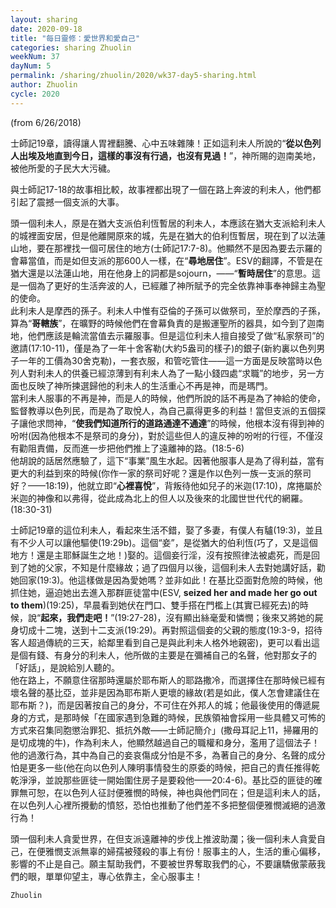 ```yaml
---
layout: sharing
date: 2020-09-18
title: "每日靈修：愛世界和愛自己"
categories: sharing Zhuolin
weekNum: 37
dayNum: 5
permalink: /sharing/zhuolin/2020/wk37-day5-sharing.html
author: Zhuolin
cycle: 2020
---
```

(from 6/26/2018)

士師記19章，讀得讓人胃裡翻騰、心中五味雜陳！正如這利未人所說的“**從以色列人出埃及地直到今日，這樣的事沒有行過，也沒有見過！**”，神所賜的迦南美地，被他所愛的子民大大污穢。  

與士師記17-18的故事相比較，故事裡都出現了一個在路上奔波的利未人，他們都引起了震撼一個支派的大事。  

頭一個利未人，原是在猶大支派伯利恆暫居的利未人，本應該在猶大支派給利未人的城裡面安居，但是他離開原來的城，先是在猶大的伯利恆暫居，現在到了以法蓮山地，要在那裡找一個可居住的地方(士師記17:7-8)。他顯然不是因為要去示羅的會幕當值，而是如但支派的那600人一樣，在“**尋地居住**”。ESV的翻譯，不管是在猶大還是以法蓮山地，用在他身上的詞都是sojourn，——“**暫時居住**”的意思。這是一個為了更好的生活奔波的人，已經離了神所賦予的完全依靠神事奉神歸主為聖的使命。  
此利未人是摩西的孫子。利未人中惟有亞倫的子孫可以做祭司，至於摩西的子孫，算為“**哥轄族**”，在曠野的時候他們在會幕負責的是搬運聖所的器具，如今到了迦南地，他們應該是輪流當值去示羅服事。但是這位利未人擅自接受了做“私家祭司”的邀請(17:10-11)，僅是為了一年十舍客勒(大約5盎司的樣子)的銀子(新約裏以色列男子一年的工價為30舍克勒)，一套衣服，和管吃管住——這一方面是反映當時以色列人對利未人的供養已經涼薄到有利未人為了一點小錢四處“求職”的地步，另一方面也反映了神所揀選歸他的利未人的生活重心不再是神，而是瑪門。  
當利未人服事的不再是神，而是人的時候，他們所說的話不再是為了神給的使命，監督教導以色列民，而是為了取悅人，為自己贏得更多的利益！當但支派的五個探子讓他求問神，“**使我們知道所行的道路通達不通達**”的時候，他根本沒有得到神的吩咐(因為他根本不是祭司的身分)，對於這些但人的違反神的吩咐的行徑，不僅沒有勸阻責備，反而進一步把他們推上了遠離神的路。(18:5-6)  
他胡說的話居然應驗了，這下“事業”風生水起。因著他服事人是為了得利益，當有更大的利益到來的時候(你作一家的祭司好呢？還是作以色列一族一支派的祭司好？——18:19)，他就立即“**心裡喜悅**”，背叛待他如兒子的米迦(17:10)，席捲屬於米迦的神像和以弗得，從此成為北上的但人以及後來的北國世世代代的網羅。(18:30-31)  

士師記19章的這位利未人，看起來生活不錯，娶了多妻，有僕人有驢(19:3)，並且有不少人可以讓他驅使(19:29b)。這個“妾”，是從猶大的伯利恆(巧了，又是這個地方！還是主耶穌誕生之地！)娶的。這個妾行淫，沒有按照律法被處死，而是回到了她的父家，不知是什麼緣故；過了四個月以後，這個利未人去對她講好話，勸她回家(19:3)。他這樣做是因為愛她嗎？並非如此！在基比亞面對危險的時候，他抓住她，逼迫她出去進入那群匪徒當中(ESV, **seized her and made her go out to them**)(19:25)，早晨看到她伏在門口、雙手搭在門檻上(其實已經死去)的時候，說“**起來，我們走吧！**”(19:27-28)，沒有顯出絲毫愛和憐憫；後來又將她的屍身切成十二塊，送到十二支派(19:29)。再對照這個妾的父親的態度(19:3-9，招待客人超過傳統的三天，給鄰里看到自己是與此利未人格外地親密)，更可以看出這是個有錢、有身分的利未人，他所做的主要是在彌補自己的名聲，他對那女子的「好話」，是說給別人聽的。  
他在路上，不願意住宿那時還屬於耶布斯人的耶路撒冷，而選擇住在那時候已經有壞名聲的基比亞，並非是因為耶布斯人更壞的緣故(若是如此，僕人怎會建議住在耶布斯？)，而是因著按自己的身分，不可住在外邦人的城；他最後使用的傳遞屍身的方式，是那時候「在國家遇到急難的時候，民族領袖會採用一些具體又可怖的方式來召集同胞懲治罪犯、抵抗外敵——士師記簡介」(撒母耳記上11，掃羅用的是切成塊的牛)，作為利未人，他顯然越過自己的職權和身分，濫用了這個法子！他的過激行為，其中為自己的妾哀傷成分怕是不多，為著自己的身分、名聲的成分怕是更多一些(他在向以色列人陳明事情發生的原委的時候，把自己的責任推得乾乾淨淨，並說那些匪徒一開始圍住房子是要殺他——20:4-6)。基比亞的匪徒的確罪無可恕，在以色列人征討便雅憫的時候，神也與他們同在；但是這利未人的話，在以色列人心裡所攪動的憤怒，恐怕也推動了他們差不多把整個便雅憫滅絕的過激行為！  

頭一個利未人貪愛世界，在但支派遠離神的步伐上推波助瀾；後一個利未人貪愛自己，在便雅憫支派無辜的婦孺被殘殺的事上有份！服事主的人，生活的重心偏移，影響的不止是自己。願主幫助我們，不要被世界奪取我們的心，不要讓驕傲蒙蔽我們的眼，單單仰望主，專心依靠主，全心服事主！  

`Zhuolin`  
